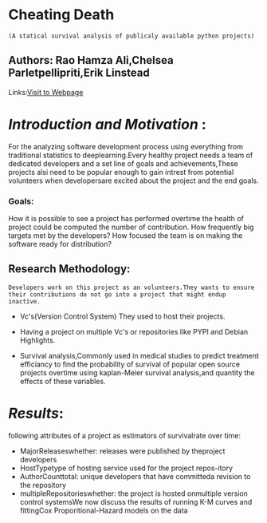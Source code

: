 # Cheating Death
	(A statical survival analysis of publicaly available python projects)


## Authors: Rao Hamza Ali,Chelsea Parletpellipriti,Erik Linstead
Links:[Visit to Webpage](chrome-extension://oemmndcbldboiebfnladdacbdfmadadm/http://www1.chapman.edu/~linstead/aliMSR2020.pdf)

# _Introduction and Motivation_ :
For the analyzing software development process using everything from traditional statistics to deeplearning.Every healthy project needs a team of dedicated developers and a set line of goals and achievements,These projects alsi need to be popular enough to gain intrest from potential volunteers when developersare excited about the project and the end goals.
### Goals:
How it is possible to see a project has performed overtime the health of project could be computed the number of contribution.
How frequently big targets met by the developers?
How focused the team is on making the software ready for distribution?
## __Research Methodology__:
	Developers work on this project as an volunteers.They wants to ensure their contributions do not go into a project that might endup inactive.

* Vc's(Version Control System) They used to host their projects.

* Having a project on multiple Vc's or repositories like PYPI and Debian Highlights.

* Survival analysis,Commonly used in medical studies to predict treatment efficiancy to find the probability of survival of popular open source projects overtime using kaplan-Meier survival analysis,and quantity the effects of these variables.

# _Results_:
following attributes of a project as estimators of survivalrate over time:
* MajorReleaseswhether:  releases  were  published  by  theproject developers
* HostTypetype of hosting service used for the project repos-itory
* AuthorCounttotal: unique developers that have committeda revision to the repository
* multipleRepositorieswhether: the project is hosted onmultiple version control systemsWe now discuss the results of running K-M curves and fittingCox Proporitional-Hazard models on the data